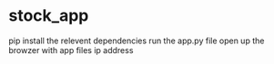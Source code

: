 # stock_app
pip install the relevent dependencies 
run the app.py file
open up the browzer with app files ip address
